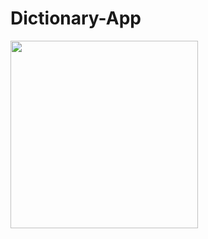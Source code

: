 # Dictionary-App
<img src = "https://media1.tenor.com/images/3a5fe99ca3ba6009e9befbc37e1ffdec/tenor.gif?itemid=18858433" width = 300>
